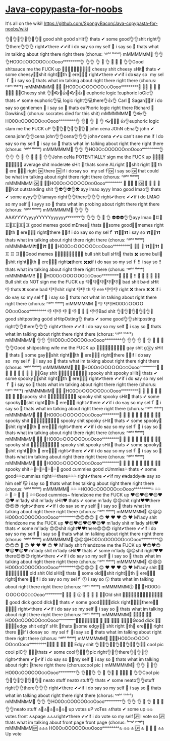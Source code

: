 ﻿# [Java-copypasta-for-noobs](https://github.com/SpongyBacon/Java-copypasta-for-noobs/wiki)
It's all on the wiki! https://github.com/SpongyBacon/Java-copypasta-for-noobs/wiki

👌👀👌👀👌👀👌👀👌👀 good shit go౦ԁ sHit👌 thats ✔ some good👌👌shit right👌👌there👌👌👌 right✔there ✔✔if i do ƽaү so my self 💯 i say so 💯 thats what im talking about right there right there (chorus: ʳᶦᵍʰᵗ ᵗʰᵉʳᵉ) mMMMMᎷМ💯 👌👌 👌НO0ОଠOOOOOОଠଠOoooᵒᵒᵒᵒᵒᵒᵒᵒᵒ👌 👌👌 👌 💯 👌 👀 👀 👀 👌👌Good shitsauce me the FUCK up 🍕🍅🍕🍅🍕🍅🍕🍅🍕🍅 cheesy shit cheesy sHit🍕 thats ✔ some cheesy🍕🍕shit right🍕🍕th 🍕 ere🍕🍕🍕 right✔there ✔✔if i do ƽaү so my selｆ 🍴 i say so 🍴 thats what im talking about right there right there (chorus: ʳᶦᵍʰᵗ ᵗʰᵉʳᵉ) mMMMMᎷМ🍴 🍕🍕 🍕НO0ОଠＯOOＯOОଠଠOoooᵒᵒᵒᵒᵒᵒᵒᵒᵒ🍕 🍕🍕 🍕 🍴 🍕 🍅🍅🍅 🍕🍕Cheesy shit 👌🎩👓🎩👍🎩👓🎩👍🎩 euphoric logic !euphoric loGic👌 thats ✔ some euphoric👌💻 logic right👌💻there👌👍👌 Carl 🔭 Sagan🌌💫if i do ƽaү so gentlemen 💯 i say so 💯 thats euPhoric logic right there Richard 📒 Dawkins🎩 (chorus: socrates died for this shit) mMMMMᎷМ💯 👌👓👌НO0ОଠOOOOOОଠଠOoooᵒᵒᵒᵒᵒᵒᵒᵒᵒ👌 👌🎩 👌 💯 👌 👓🎩🎩🎩 👍👌euphoric logic slam me the FUCK uP 👌👀👌👀👌👀👌👀👌👀 john cena JOhN cEna👌 john ✔ cena john👌👌cena john👌👌cena👌👌👌 john✔cena ✔✔u can't see me if I do ƽaү so my self 💯 i say so 💯 thats what im talking about right there right there (chorus: ʳᶦᵍʰᵗ ᵗʰᵉʳᵉ) mMMMMᎷМ💯 👌👌 👌НO0ОଠOOOOOОଠଠOoooᵒᵒᵒᵒᵒᵒᵒᵒᵒ👌 👌👌 👌 💯 👌 👀 👀 👀 👌👌John ceNa POTENTIALLY sign me the FUCK up 👋👀👋👀👋👀👋👀👋👀 average shit modera̷̶te sHit 👋 thats some ALright 👋👋shit right 👋👋 th 👋 ere 👋👋👋 right 🆗 there 🆗 if i do ƽaү so my selｆ🆗 i say so 🆗 that could be what im talking about right there right there (chorus: ʳᶦᵍʰᵗ ᵗʰᵉʳᵉ) mMMMMᎷМ 🆗 👋 👋👋НO0ОଠＯOOＯOОଠଠOoooᵒᵒᵒᵒᵒᵒᵒᵒᵒ 👋 👋👋 👋 🆗 👋 👀 👀 👀 👋👋Not outstanding shit 👌👽👌👽👌👽 ayy lmao ayyy lmao good lmao👌 thats ✔ some ayyy👌👌lamayo right👌👌there👌👌👌 right✔there ✔✔if i do LMAO so my self 💯 i ayyy so 💯 thats what im probing about right there right there (chorus: ʳᶦᵍʰᵗ ᵗʰᵉʳᵉ) mMMMMᎷМ💯 👌👌 👌AAAYYYYyyyyYYYYYyyyyyyʸʸʸʸʸʸʸʸ👌 👌👌 👌 💯 👌 👽👽👽👌👌ayy lmao 🐸♊️🐸♊️🐸♊️🐸♊️🐸♊️ good memes go౦ԁ mEmes🐸 thats 🔫🔫some good🐸🐸memes right🐸🐸th 🐸 ere🐸🐸🐸 right🔫there 🔫🔫if i do ƽaү so my selｆ ❓❗️👟👟❓❗️ i say so ❓❗️👟👟❓❗️ thats what im talking about right there right there (chorus: ʳᶦᵍʰᵗ ᵗʰᵉʳᵉ) mMMMMᎷМ❓❗️👟👟❓❗️ 🐸🐸 🐸НO0ОଠＯOOＯOОଠଠOoooᵒᵒᵒᵒᵒᵒᵒᵒᵒ🐸 🐸🐸 🐸 ❓❗️👟👟❓❗️ 🐸 ♊️ ♊️ ♊️🐸🐸Good memes 💩🐃💩🐃💩🐃💩🐃💩🐃 bull shit bull sHit💩 thats ✖️ some bull💩💩shit right💩💩th 💩 ere💩💩💩 right✖️there ✖️✖️if i do ƽaү so my selｆ ‼️ i say so ‼️ thats what im talking about right there right there (chorus: ʳᶦᵍʰᵗ ᵗʰᵉʳᵉ) mMMMMᎷМ‼️ 💩💩 💩HO0ОଠＯOOＯOОଠଠOoooᵒᵒᵒᵒᵒᵒᵒᵒᵒ💩 💩💩 💩 ‼️ 💩 🐃 🐃 🐃 💩💩Bull shit do NOT sign me the FUCK up 👎👀👎👀👎👀👎👀👎👀 bad shit ba̷̶ ԁ sHit 👎 thats ❌ some bad 👎👎shit right 👎👎 th 👎 ere 👎👎👎 right ❌ there ❌ ❌ if i do ƽaү so my selｆ🚫 i say so 🚫 thats not what im talking about right there right there (chorus: ʳᶦᵍʰᵗ ᵗʰᵉʳᵉ) mMMMMᎷМ 🚫 👎 👎👎НO0ОଠＯOOＯOОଠଠOoooᵒᵒᵒᵒᵒᵒᵒᵒᵒ 👎 👎👎 👎 🚫 👎 👀 👀 👀 👎👎Bad shit 👌👀👌👀👌👀👌👀👌👀 good shitposting go౦ԁ sHitpOsting👌 thats ✔ some good👌👌shitposting right👌👌there👌👌👌 right✔there ✔✔if i do ƽaү so my self 💯 i say so 💯 thats what im talking about right there right there (chorus: ʳᶦᵍʰᵗ ᵗʰᵉʳᵉ) mMMMMᎷМ💯 👌👌 👌НO0ОଠOOOOOОଠଠOoooᵒᵒᵒᵒᵒᵒᵒᵒᵒ👌 👌👌 👌 💯 👌 👀 👀 👀 👌👌Good shitposting wife me the FUCK up 👭👀👭👀👭👀👭👀👭👀 gay shit gⓐy sHit👭 thats 💍 some gay👭👭shit right👭👭th 👭 ere👭👭👭 right💍there 💍💍if i do ƽaү so my selｆ 💒 i say so 💒 thats what im talking about right there right there (chorus: ʳᶦᵍʰᵗ ᵗʰᵉʳᵉ) mMMMMᎷМ💒 👭👭 👭НO0ОଠＯOOＯOОଠଠOoooᵒᵒᵒᵒᵒᵒᵒᵒᵒ👭 👭👭 👭 💒 👭 👀 👀 👀 👭👭Gay shit 🎃👻🎃👻🎃👻👻👻🎃👻 spooky shit spooky sHit🎃 thats ✔ some spooky🎃🎃shit right🎃🎃th 🎃 ere🎃🎃🎃 right✔there ✔✔if i do ƽaү so my selｆ 💯 i say so 💯 thats what im talking about right there right there (chorus: ʳᶦᵍʰᵗ ᵗʰᵉʳᵉ) mMMMMᎷМ💯 🎃🎃 🎃НO0ОଠＯOOＯOОଠଠOoooᵒᵒᵒᵒᵒᵒᵒᵒᵒ🎃 🎃 🎃 🎃 💯 🎃 👻👻 👻 🎃🎃spooky shit 🎃👻🎃👻🎃👻👻👻🎃👻 spooky shit spooky sHit🎃 thats ✔ some spooky🎃🎃shit right🎃🎃th 🎃 ere🎃🎃🎃 right✔there ✔✔if i do ƽaү so my selｆ 💯 i say so 💯 thats what im talking about right there right there (chorus: ʳᶦᵍʰᵗ ᵗʰᵉʳᵉ) mMMMMᎷМ💯 🎃🎃 🎃НO0ОଠＯOOＯOОଠଠOoooᵒᵒᵒᵒᵒᵒᵒᵒᵒ🎃 🎃 🎃 🎃 💯 🎃 👻👻 👻 🎃🎃spooky shit 🎃👻🎃👻🎃👻👻👻🎃👻 spooky shit spooky sHit🎃 thats ✔ some spooky🎃🎃shit right🎃🎃th 🎃 ere🎃🎃🎃 right✔there ✔✔if i do ƽaү so my selｆ 💯 i say so 💯 thats what im talking about right there right there (chorus: ʳᶦᵍʰᵗ ᵗʰᵉʳᵉ) mMMMMᎷМ💯 🎃🎃 🎃НO0ОଠＯOOＯOОଠଠOoooᵒᵒᵒᵒᵒᵒᵒᵒᵒ🎃 🎃 🎃 🎃 💯 🎃 👻👻 👻 🎃🎃spooky shit 🎃👻🎃👻🎃👻👻👻🎃👻 spooky shit spooky sHit🎃 thats ✔ some spooky🎃🎃shit right🎃🎃th 🎃 ere🎃🎃🎃 right✔there ✔✔if i do ƽaү so my selｆ 💯 i say so 💯 thats what im talking about right there right there (chorus: ʳᶦᵍʰᵗ ᵗʰᵉʳᵉ) mMMMMᎷМ💯 🎃🎃 🎃НO0ОଠＯOOＯOОଠଠOoooᵒᵒᵒᵒᵒᵒᵒᵒᵒ🎃 🎃 🎃 🎃 💯 🎃 👻👻 👻 🎃🎃spooky shit 💦💖💦💖💦💖💦💖💦💖 good cummies go౦ԁ cUmmIes💦 thats ✔ some good💦💦cummies right💦💦there💦💦💦 right✔there ✔✔if my 👪daddy👪 say so him self 😽 i say so 💯 thats what hes talking about right there right there (chorus: ʳᶦᵍʰᵗ ᵗʰᵉʳᵉ) mMMMMМ💯 💦💦 💦НO0ОଠOOOOOОଠଠOoooᵒᵒᵒᵒᵒᵒᵒᵒᵒ💦 💦💦 💦 💯 💦 💖 💖 💖 💦💦Good cummies~ friendzone me the FUCK up ❤️😍❤️😍❤️😍❤️😍❤️ m'lady shit m'lady sHit❤️ thats ✔ some m'lady 😍😍shit right❤️❤️there😍😍😍 right✔there ✔✔if i do ƽaү so my self 🙇 i say so 🙇 thats what im talking about right there right there (chorus: ʳᶦᵍʰᵗ ᵗʰᵉʳᵉ) mMMMMᎷМ🙇 😍😍😍НO0ОଠOOOOOОଠଠOoooᵒᵒᵒᵒᵒᵒᵒᵒᵒ😍😍😍😍 🙇 😍 ❤️ ❤️ ❤️ 😍 ❤️ M'lady shit friendzone me the FUCK up ❤️😍❤️😍❤️😍❤️😍❤️ m'lady shit m'lady sHit❤️ thats ✔ some m'lady 😍😍shit right❤️❤️there😍😍😍 right✔there ✔✔if i do ƽaү so my self 🙇 i say so 🙇 thats what im talking about right there right there (chorus: ʳᶦᵍʰᵗ ᵗʰᵉʳᵉ) mMMMMᎷМ🙇 😍😍😍НO0ОଠOOOOOОଠଠOoooᵒᵒᵒᵒᵒᵒᵒᵒᵒ😍😍😍😍 🙇 😍 ❤️ ❤️ ❤️ 😍 ❤️ M'lady shit friendzone me the FUCK up ❤️😍❤️😍❤️😍❤️😍❤️ m'lady shit m'lady sHit❤️ thats ✔ some m'lady 😍😍shit right❤️❤️there😍😍😍 right✔there ✔✔if i do ƽaү so my self 🙇 i say so 🙇 thats what im talking about right there right there (chorus: ʳᶦᵍʰᵗ ᵗʰᵉʳᵉ) mMMMMᎷМ🙇 😍😍😍НO0ОଠOOOOOОଠଠOoooᵒᵒᵒᵒᵒᵒᵒᵒᵒ😍😍😍😍 🙇 😍 ❤️ ❤️ ❤️ 😍 ❤️ M'lady shit 👴📅👴📅👴📅👴📅👴📅 old shit 0ld sHit👴 thats 💾 some old👴👴shit right👴👴th 👴 ere👴👴👴 right💾there 💾💾if i do ƽaү so my selｆ 🕙 i say so 🕥 thats what im talking about right there right there (chorus: ʳᶦᵍʰᵗ ᵗʰᵉʳᵉ) mMMMMᎷМ🕔 👴👴 👴НO0ОଠＯOOＯOОଠଠOoooᵒᵒᵒᵒᵒᵒᵒᵒᵒ👴 👴👴 👴 🕣 👴 📅 📅 📅 👴👴Old shit 👌🏿🍆👌🏿🍆👌🏿🍆👌🏿🍆👌🏿🍆 good dick go౦ԁ dIck👌🏿 thats ✔ some good👌🏿👌🏿dick right👌🏿👌🏿there👌🏿👌🏿👌🏿 right✔there ✔✔if i do ƽaү so my self 💯 i say so 💯 thats what im talking about right there right there (chorus: ʳᶦᵍʰᵗ ᵗʰᵉʳᵉ) mMMMMᎷМ💯 👌🏿👌🏿 👌🏿НO0ОଠOOOOOОଠଠOoooᵒᵒᵒᵒᵒᵒᵒᵒᵒ👌🏿👌🏿👌🏿👌🏿 💯 👌🏿 🍆🍆🍆 👌🏿👌🏿Good dick 💉🔪 💉🔪💉🔪edgy shit edgY sHit 🔪thats 🔫some edgy💉💉 shit right 🔪th🔪 ere💉💉💉 right there 🚬🚬if i do ƽaү so my selｆ 🔫i say so 🔫 thats what im talking about right there right there (chorus: ʳᶦᵍʰᵗ ᵗʰᵉʳᵉ) mMMMMᎷМ🔫 🔪🔪🔪НO0ОଠＯOOＯOОଠଠOoooᵒᵒᵒᵒᵒᵒᵒᵒᵒ🔪🔪🔪 🔫 💉💉 🔪🔪 Edgy shit 👌🌃👀👌🌃👀👌🌃👀👌🌃👀👌🌃👀 cool pic co౦l pIC👌 🌃🌃🌃thats ✔ some cool👌🌃🌃👌pic right👌🌃👌there👌🌃👌🌃👌 right✔there ✔🌃✔if i do ƽaү so 🌃🌃my self 💯 i say so 💯 thats what im talking about right 🌃there right there (chorus:cool pic ) mMMMMᎷМ💯 👌👌 🌃 🌃👌НO0ОଠOOOOOОଠଠOoooᵒᵒᵒᵒᵒᵒᵒᵒᵒ👌 👌🌃🌃👌 👌 💯 👌🌃 👀 🌃👀🌃 👀 👌👌Cool pic 👌👀👌👀👌👀👌👀👌👀 neato stuff neat౦ stuff👌 thats ✔ some neato👌👌stuff right👌👌there👌👌👌 right✔there ✔✔if i do ƽaү so my self 💯 i say so 💯 thats what im talking about right there right there (chorus: ʳᶦᵍʰᵗ ᵗʰᵉʳᵉ) mMMMMᎷМ💯 👌👌 👌НO0ОଠOOOOOОଠଠOoooᵒᵒᵒᵒᵒᵒᵒᵒᵒ👌 👌👌 👌 💯 👌 👀 👀 👀 👌👌neato stuff 🔝👀🔝👀🔝👀🔝👀🔝👀 up votes uP voTes 🔝thats ✔ some up 🔝🔝 votes front 🔝🔝page 🔝🔝🔝right✔there ✔✔if i do vote so my self 🆙 I vote so 🆙 thats what im talking about front page front page (chorus: ᶠʳᵒᶰᵗ ᵖᵃᵍᵉ) mMMMMᎷМ🆙 🔝🔝🔝 НO0ОଠOOOOOОଠଠOoooᵒᵒᵒᵒᵒᵒᵒᵒᵒ🔝 🔝🔝 🔝 🆙 🔝 👀 👀 👀 🔝🔝 Up vote
